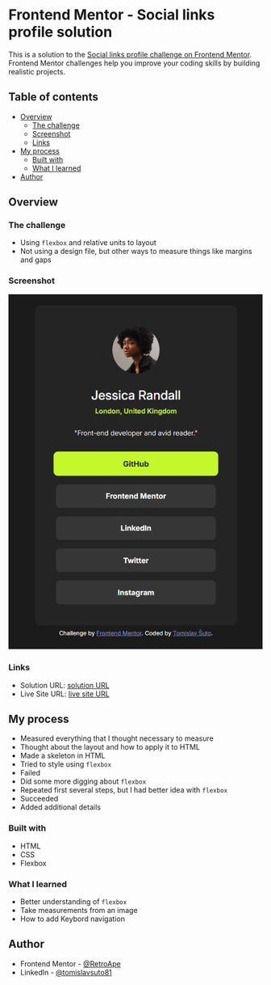 # Frontend Mentor - Social links profile solution

This is a solution to the [Social links profile challenge on Frontend Mentor](https://www.frontendmentor.io/challenges/social-links-profile-UG32l9m6dQ). Frontend Mentor challenges help you improve your coding skills by building realistic projects. 

## Table of contents

- [Overview](#overview)
  - [The challenge](#the-challenge)
  - [Screenshot](#screenshot)
  - [Links](#links)
- [My process](#my-process)
  - [Built with](#built-with)
  - [What I learned](#what-i-learned)
- [Author](#author)


## Overview

### The challenge

- Using `flexbox` and relative units to layout
- Not using a design file, but other ways to measure things like margins and gaps

### Screenshot

![Social links profile solution screenshot](image.png)

### Links

- Solution URL: [solution URL](https://github.com/RetroApe/social-links-profile-main)
- Live Site URL: [live site URL](https://retroape.github.io/social-links-profile-main)

## My process

- Measured everything that I thought necessary to measure
- Thought about the layout and how to apply it to HTML
- Made a skeleton in HTML
- Tried to style using `flexbox`
- Failed
- Did some more digging about `flexbox`
- Repeated first several steps, but I had better idea with `flexbox`
- Succeeded
- Added additional details

### Built with

- HTML
- CSS
- Flexbox

### What I learned

- Better understanding of `flexbox`
- Take measurements from an image
- How to add Keybord navigation

## Author

- Frontend Mentor - [@RetroApe](https://www.frontendmentor.io/profile/RetroApe)
- LinkedIn - [@tomislavsuto81](https://www.linkedin.com/in/tomislavsuto81/)
